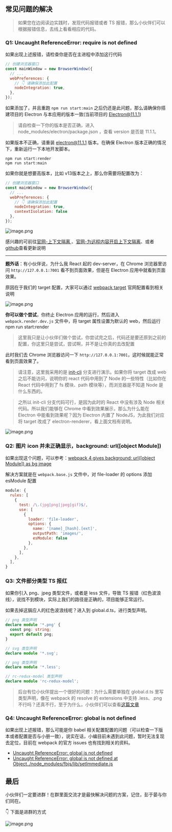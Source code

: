 ## 常见问题的解决

> 如果您在边阅读边实践时，发现代码报错或者 TS 报错，那么小伙伴们可以根据报错信息，去线上看看相应的代码。

### Q1: Uncaught ReferenceError: require is not defined

如果出现上述报错，请检查你是否在主进程中添加这行代码

```js
// 创建浏览器窗口
const mainWindow = new BrowserWindow({
  // ...
  webPreferences: {
    // 👇 请确保添加此配置
    nodeIntegration: true,
  },
});
```

如果添加了，并且重跑 `npm run start:main` 之后仍还是此问题，那么请确保你搭建项目的 Electron 与本应用的版本一致(当前项目的 Electron@11.1.1)

> 请自检查一下你的版本是否正确，进入 node_modules/electron/package.json ，查看 version 是否是 11.1.1。

如果版本不正确，请重装 electron@11.1.1 版本。在确保 Electron 版本正确的情况下，重新运行一下本地开发脚本。

```
npm run start:render
npm run start:main
```

如果你就是想要高版本，比如 v13版本之上，那么你需要将配置改为：

```js
// 创建浏览器窗口
const mainWindow = new BrowserWindow({
  // ...
  webPreferences: {
    // 👇 请确保添加此配置
    nodeIntegration: true,
    contextIsolation: false
  },
});
```

![image.png](https://p6-juejin.byteimg.com/tos-cn-i-k3u1fbpfcp/3146db129fd344688e5050dbe7e1223d~tplv-k3u1fbpfcp-watermark.image)

感兴趣的可前往[官网-上下文隔离
](https://www.electronjs.org/docs/tutorial/context-isolation#%E6%88%91%E8%AF%A5%E5%A6%82%E4%BD%95%E5%90%AF%E7%94%A8%EF%BC%9F)、[官网-为远程内容开启上下文隔离](https://www.electronjs.org/docs/tutorial/security#3-%E4%B8%BA%E8%BF%9C%E7%A8%8B%E5%86%85%E5%AE%B9%E5%BC%80%E5%90%AF%E4%B8%8A%E4%B8%8B%E6%96%87%E9%9A%94%E7%A6%BB)、或者[github](https://github.com/electron/electron/issues/23506)查看更新说明

------

**题外话**：有小伙伴说，为什么我 React 起的 dev-server，在 Chrome 浏览器里访问 `http://127.0.0.1:7001` 看不到页面效果，但是在 Electron 应用中就看到页面效果。

原因在于我们的 target 配置，大家可以通过 [webpack target](https://webpack.js.org/configuration/target) 官网配置看到相关说明

![image.png](https://p3-juejin.byteimg.com/tos-cn-i-k3u1fbpfcp/ccbf001f2d2244e592eb21f2a152b3c9~tplv-k3u1fbpfcp-watermark.image)

**你可以做个尝试**，你终止 Electron 应用的运行，然后进入 `webpack.render.dev.js` 文件中，将 target 属性设置为默认的 web，然后运行 npm run start:render

> 这里我只是让小伙伴们做个尝试，你尝试完之后，代码还是要还原到之前的配置，你这里只是尝试，尝试啊，并不是让你真的去改配置

此时我们去 Chrome 浏览器访问一下 `http://127.0.0.1:7001`，这时候就能正常看到页面效果了。

> 请注意，这里我采用的是 [init-cli](https://github.com/PDKSophia/visResumeMook/tree/init-cli) 分支进行演示。如果你将 target 改成 web 之后不能访问，说明你的 react 代码中用到了 Node 的一些特性（比如你在 React 代码中用到了 fs 模块、path 模块等），而浏览器是不知道 Node 是什么东西的。

> 之所以 init-cli 分支代码可行，是因为此时的 React 中没有涉及 Node 相关代码。所以我们能够在 Chrome 中看到效果展示，那么为什么能在 Electron 中能看到效果呢？因为 Electron 内置了 NodeJS，为此我们对应将  target 改成了 electron-renderer，看上面文档有说明。

![image.png](https://p1-juejin.byteimg.com/tos-cn-i-k3u1fbpfcp/df005d0f62bb45f1af36164c0a2f7b10~tplv-k3u1fbpfcp-watermark.image)

### Q2: 图片 icon 并未正确显示，background: url([object Module])

如果出现这个问题，可以参考：[webpack 4 gives background: url([object Module]) as bg image](https://stackoverflow.com/questions/57671995/webpack-4-gives-background-urlobject-module-as-bg-image)

解决方案就是在 `webpack.base.js` 文件中，对 file-loader 的 options 添加 esModule 配置

```js
module: {
  rules: [
    {
      test: /\.(jpg|png|jpeg|gif)$/,
      use: [
        {
          loader: 'file-loader',
          options: {
            name: '[name]_[hash].[ext]',
            outputPath: 'images/',
            esModule: false
          },
        },
      ],
    },
  ],
}
```

### Q3: 文件部分类型 TS 报红

如果你引入 png、jpeg 类型文件，或者是 less 文件，导致 TS 报错（红色波浪线），说找不到模块，实际上我们的路径是正确的，项目能够正常运行。

如果去掉这膈应人的红色波浪线呢？进入到 global.d.ts，进行类型声明。

```ts
// png 类型声明
declare module '*.png' {
  const png: string;
  export default png;
}

// svg 类型声明
declare module '*.svg';

// png 类型声明
declare module '*.less';

// rc-redux-model 类型声明
declare module 'rc-redux-model';
```

> 后台有位小伙伴提出一个很好的问题：为什么需要单独在 global.d.ts 里写类型声明，像在 webpack 的 resolve 的 extensions 中支持 .less、.png 不行吗？还真不行，至于为什么，小伙伴们可以查看[这篇文章](https://stackoverflow.com/questions/36148639/webpack-not-able-to-import-images-using-express-and-angular2-in-typescript/36151803#36151803)

### Q4: Uncaught ReferenceError: global is not defined

如果出现上述报错，那么可能是你 babel 相关配置配置的问题（可以检查一下版本或者配置是否与小册一致），说实在话，小编目前未遇到此问题，暂时无法复现去定位，目前在 webpack 的官方 issues 也有找到相关的资料。

- [Uncaught ReferenceError: global is not defined](https://github.com/webpack/webpack/issues/10035)
- [Uncaught ReferenceError: global is not defined at Object../node_modules/fbjs/lib/setImmediate.js](https://stackoverflow.com/questions/58936238/uncaught-referenceerror-global-is-not-defined-at-object-node-modules-fbjs-lib)

## 最后

小伙伴们一定要进群！在群里面交流才是最快解决问题的方案，记住，彭于晏与你们同在。

👇 下面是进群的方式

![image.png](https://p3-juejin.byteimg.com/tos-cn-i-k3u1fbpfcp/0b5e1abe9188411895c45eeeef7ab003~tplv-k3u1fbpfcp-watermark.image)
